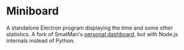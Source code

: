 # Miniboard
A standalone Electron program displaying the time and some other statistics. A fork of SmatMan's [personal dashboard](https://github.com/SmatMan/personal-dashboard), but with Node.js internals instead of Python.
